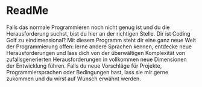 # ReadMe
Falls das normale Programmieren noch nicht genug ist und du die Herausforderung suchst, bist du hier an der richtigen Stelle. Dir ist Coding Golf zu eindimensional? Mit diesem Programm steht dir eine ganz neue Welt der Programmierung offen: lerne andere Sprachen kennen, entdecke neue Herausforderungen und lass dich von der überwältigen Komplexität von zufallsgenerierten Herausforderungen in vollkommen neue Dimensionen der Entwicklung führen. 
Falls du neue Vorschläge für Projekte, Programmiersprachen oder Bedingungen hast, lass sie mir gerne zukommen und du wirst auf Wunsch erwähnt werden.
